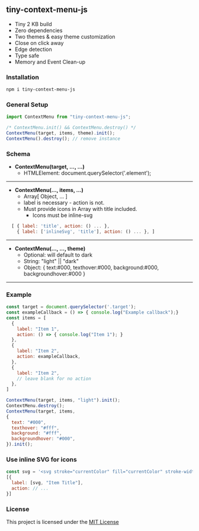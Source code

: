 ## tiny-context-menu-js

* Tiny 2 KB build
* Zero dependencies
* Two themes & easy theme customization
* Close on click away
* Edge detection
* Type safe
* Memory and Event Clean-up

### Installation

```bash
npm i tiny-context-menu-js
```

### General Setup

```javascript
import ContextMenu from "tiny-context-menu-js";

/* ContextMenu.init() && ContextMenu.destroy() */
ContextMenu(target, items, theme).init();
ContextMenu().destroy(); // remove instance
```

### Schema

* **ContextMenu(target, ..., ...)**
  * HTMLElement: document.querySelector('.element');

---

* **ContextMenu(..., items, ...)**
  * Array[ Object, ... ]
  * label is necessary - action is not.
  * Must provide icons in Array with title included.
    * Icons must be inline-svg
  
```javascript
  [ { label: 'title', action: () ... },
    { label: ['inlineSvg', 'title'], action: () ... }, ]
```

---

* **ContextMenu(..., ..., theme)**
  * Optional: will default to dark
  * String: "light" || "dark"
  * Object: { text:#000, texthover:#000, background:#000, backgroundhover:#000 }

---

### Example

```javascript
const target = document.querySelector('.target');
const exampleCallback = () => { console.log("Example callback");}
const items = [
  {
    label: "Item 1",
    action: () => { console.log("Item 1"); }
  },
  {
    label: "Item 2",
    action: exampleCallback,
  },
  {
    label: "Item 2",
    // leave blank for no action
  },
]

ContextMenu(target, items, "light").init();
ContextMenu.destroy();
ContextMenu(target, items,
{ 
  text: "#000", 
  texthover: "#fff",
  background: "#fff", 
  backgroundhover: "#000",
}).init();
```

### Use inline SVG for icons

```javascript
const svg = '<svg stroke="currentColor" fill="currentColor" stroke-width="0" viewBox="0 0 20 20" aria-hidden="true" height="14px" width="14px" xmlns="http://www.w3.org/2000/svg"><path fill-rule="evenodd" d="M5.293 7.293a1 1 0 011.414 0L10 10.586l3.293-3.293a1 1 0 111.414 1.414l-4 4a1 1 0 01-1.414 0l-4-4a1 1 0 010-1.414z" clip-rule="evenodd"></path></svg>';
[{
  label: [svg, "Item Title"],
  action: // ...
}]
```

### License

This project is licensed under the [MIT License](https://github.com/chaseottofy/context-menu/blob/main/LICENSE)
